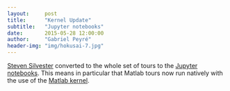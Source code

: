 ```yaml
---
layout:     post
title:      "Kernel Update"
subtitle:   "Jupyter notebooks"
date:       2015-05-28 12:00:00
author:     "Gabriel Peyré"
header-img: "img/hokusai-7.jpg"
---
```


[Steven Silvester](https://github.com/blink1073) converted to the whole set of tours to the [Jupyter notebooks](https://jupyter.org/). This means in particular that Matlab tours now run natively with the use of the [Matlab kernel](https://github.com/calysto/matlab_kernel). 